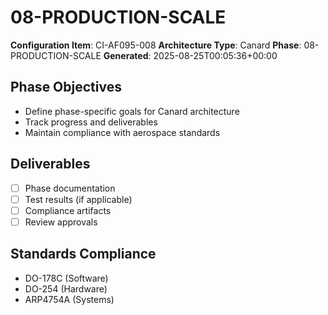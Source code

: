 # 08-PRODUCTION-SCALE

**Configuration Item**: CI-AF095-008
**Architecture Type**: Canard
**Phase**: 08-PRODUCTION-SCALE
**Generated**: 2025-08-25T00:05:36+00:00

## Phase Objectives
- Define phase-specific goals for Canard architecture
- Track progress and deliverables
- Maintain compliance with aerospace standards

## Deliverables
- [ ] Phase documentation
- [ ] Test results (if applicable)
- [ ] Compliance artifacts
- [ ] Review approvals

## Standards Compliance
- DO-178C (Software)
- DO-254 (Hardware)
- ARP4754A (Systems)
